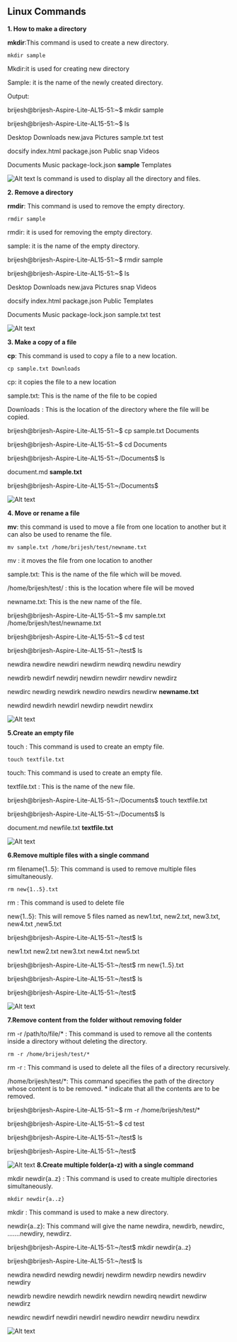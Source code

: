 ## Linux Commands

**1. How to make a directory**

**mkdir**:This command is used to create a new directory.
```
mkdir sample
```
Mkdir:it is used for creating new directory

Sample: it is the name of the newly created directory.

Output:

brijesh@brijesh-Aspire-Lite-AL15-51:~$ mkdir sample

brijesh@brijesh-Aspire-Lite-AL15-51:~$ ls

Desktop    Downloads   new.java           Pictures  sample.txt  test

docsify    index.html  package.json       Public    snap        Videos

Documents  Music       package-lock.json  **sample**    Templates

![Alt text](<Screenshot from 2023-12-14 14-49-09.png>)
ls command is used to display all the directory and files.

**2. Remove a directory**

**rmdir**: This command is used to remove the empty directory.
```
rmdir sample
```
rmdir: it is used for removing the empty directory.

sample: it is the name of the empty directory.

brijesh@brijesh-Aspire-Lite-AL15-51:~$ rmdir sample

brijesh@brijesh-Aspire-Lite-AL15-51:~$ ls

Desktop    Downloads   new.java           Pictures    snap       Videos

docsify    index.html  package.json       Public      Templates

Documents  Music       package-lock.json  sample.txt  test

![Alt text](<Screenshot from 2023-12-14 14-50-43.png>)


**3. Make a copy of a file**

**cp**: This command is used to copy a file to a new location.
```
cp sample.txt Downloads
```
cp: it copies the file to a new location

sample.txt: This is the name of the file to be copied

Downloads : This is the location of the directory where the file will be copied.

brijesh@brijesh-Aspire-Lite-AL15-51:~$ cp sample.txt Documents

brijesh@brijesh-Aspire-Lite-AL15-51:~$ cd Documents 

brijesh@brijesh-Aspire-Lite-AL15-51:~/Documents$ ls

document.md  **sample.txt**

brijesh@brijesh-Aspire-Lite-AL15-51:~/Documents$ 

![Alt text](<Screenshot from 2023-12-14 14-51-39.png>)

**4. Move or rename a file**

**mv**: this command is used to move a file from one location to another but it can also be used to rename the file.
```
mv sample.txt /home/brijesh/test/newname.txt
```
mv : it moves the file from one location to another

sample.txt: This is the name of the file which will be moved.

/home/brijesh/test/ : this is the location where file will be moved

newname.txt: This is the new name of the file.


brijesh@brijesh-Aspire-Lite-AL15-51:~$ mv sample.txt /home/brijesh/test/newname.txt

brijesh@brijesh-Aspire-Lite-AL15-51:~$ cd test

brijesh@brijesh-Aspire-Lite-AL15-51:~/test$ ls

newdira  newdire  newdiri  newdirm  newdirq  newdiru  newdiry

newdirb  newdirf  newdirj  newdirn  newdirr  newdirv  newdirz

newdirc  newdirg  newdirk  newdiro  newdirs  newdirw  **newname.txt**

newdird  newdirh  newdirl  newdirp  newdirt  newdirx

![Alt text](<Screenshot from 2023-12-14 15-20-19.png>)

**5.Create an empty file**

touch : This command is used to create an empty file.
```
touch textfile.txt
```
touch: This command is used to create an empty file.

textfile.txt : This is the name of the new file.

brijesh@brijesh-Aspire-Lite-AL15-51:~/Documents$ touch textfile.txt

brijesh@brijesh-Aspire-Lite-AL15-51:~/Documents$ ls

document.md  newfile.txt  **textfile.txt**

![Alt text](<Screenshot from 2023-12-14 16-31-48.png>)

**6.Remove multiple files with a single command**

rm filename{1..5}: This command is used to remove multiple files simultaneously.
```
rm new{1..5}.txt
```
rm : This command is used to delete file

new{1..5}: This will remove 5 files named as new1.txt,  new2.txt, new3.txt, new4.txt ,new5.txt

brijesh@brijesh-Aspire-Lite-AL15-51:~/test$ ls

new1.txt  new2.txt  new3.txt  new4.txt  new5.txt

brijesh@brijesh-Aspire-Lite-AL15-51:~/test$ rm new{1..5}.txt

brijesh@brijesh-Aspire-Lite-AL15-51:~/test$ ls

brijesh@brijesh-Aspire-Lite-AL15-51:~/test$

![Alt text](<Screenshot from 2023-12-14 16-32-40.png>)

**7.Remove content from the folder without removing folder**

rm -r /path/to/file/\* : This command is used to remove all the contents inside a directory without deleting the directory.
```
rm -r /home/brijesh/test/*
```
rm -r : This command is used to delete all the files of a directory recursively.

/home/brijesh/test/\*: This command specifies the path of the directory whose content is to be removed. \* indicate that all the contents are to be removed.

brijesh@brijesh-Aspire-Lite-AL15-51:~$ rm -r /home/brijesh/test/\*

brijesh@brijesh-Aspire-Lite-AL15-51:~$ cd test

brijesh@brijesh-Aspire-Lite-AL15-51:~/test$ ls

brijesh@brijesh-Aspire-Lite-AL15-51:~/test$

![Alt text](<Screenshot from 2023-12-14 16-35-10.png>)
**8.Create multiple folder(a-z) with a single command**

mkdir newdir{a..z} : This command is used to create multiple directories simultaneously.
```
mkdir newdir{a..z}
```
mkdir : This command is used to make a new directory.

newdir{a..z}: This command will give the name newdira, newdirb, newdirc, …....newdiry, newdirz.

brijesh@brijesh-Aspire-Lite-AL15-51:~/test$ mkdir newdir{a..z}

brijesh@brijesh-Aspire-Lite-AL15-51:~/test$ ls

newdira  newdird  newdirg  newdirj  newdirm  newdirp  newdirs  newdirv  newdiry

newdirb  newdire  newdirh  newdirk  newdirn  newdirq  newdirt  newdirw  newdirz

newdirc  newdirf  newdiri  newdirl  newdiro  newdirr  newdiru  newdirx

![Alt text](<Screenshot from 2023-12-14 16-36-15.png>)